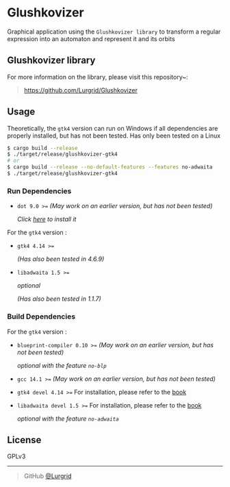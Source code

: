 # Glushkovizer

Graphical application using the `Glushkovizer library` to transform a regular
expression into an automaton and represent it and its orbits

## Glushkovizer library

For more information on the library, please visit this repository~:

> https://github.com/Lurgrid/Glushkovizer

## Usage

Theoretically, the `gtk4` version can run on Windows if all dependencies are
properly installed, but has not been tested. Has only been tested on a Linux

```bash
$ cargo build --release
$ ./target/release/glushkovizer-gtk4
# or
$ cargo build --release --no-default-features --features no-adwaita
$ ./target/release/glushkovizer-gtk4
```

### Run Dependencies

- `dot 9.0 >=` _(May work on an earlier version, but has not been tested)_

  _Click [here](https://graphviz.org/download/) to install it_

For the `gtk4` version :

- `gtk4 4.14 >=`

  _(Has also been tested in 4.6.9)_

- `libadwaita 1.5 >=`

  _optional_

  _(Has also been tested in 1.1.7)_

### Build Dependencies

For the `gtk4` version :

- `blueprint-compiler 0.10 >=` _(May work on an earlier version, but has not been tested)_

  _optional with the feature `no-blp`_

- `gcc 14.1 >=` _(May work on an earlier version, but has not been tested)_

- `gtk4 devel 4.14 >=` For installation, please refer to the [book](https://gtk-rs.org/gtk4-rs/stable/latest/book/installation.html)

- `libadwaita devel 1.5 >=` For installation, please refer to the [book](https://gtk-rs.org/gtk4-rs/stable/latest/book/libadwaita.html)

  _optional with the feature `no-adwaita`_

## License

GPLv3

---

> GitHub [@Lurgrid](https://github.com/Lurgrid)
